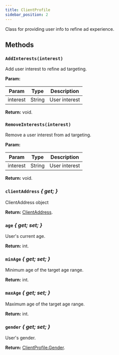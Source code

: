 ```yaml
---
title: ClientProfile
sidebar_position: 2
---
```


Class for providing user info to refine ad experience.

## Methods

### `AddInterests(interest)`

Add user interest to refine ad targeting.

**Param:**

| Param    | Type   | Description   |
| -------- | ------ | ------------- |
| interest | String | User interest |

**Return:** void.

### `RemoveInterests(interest)`

Remove a user interest from ad targeting.

**Param:**

| Param    | Type   | Description   |
| -------- | ------ | ------------- |
| interest | String | User interest |

**Return:** void.

### `clientAddress` _{ get; }_

ClientAddress object

**Return:** [ClientAddress](../client_profile/client_address).

### `age` _{ get; set; }_

User's current age.

**Return:** int.

### `minAge` _{ get; set; }_

Minimum age of the target age range.

**Return:** int.

### `maxAge` _{ get; set; }_

Maximum age of the target age range.

**Return:** int.

### `gender` _{ get; set; }_

User's gender.

**Return:** [ClientProfile.Gender](../client_profile/gender).
